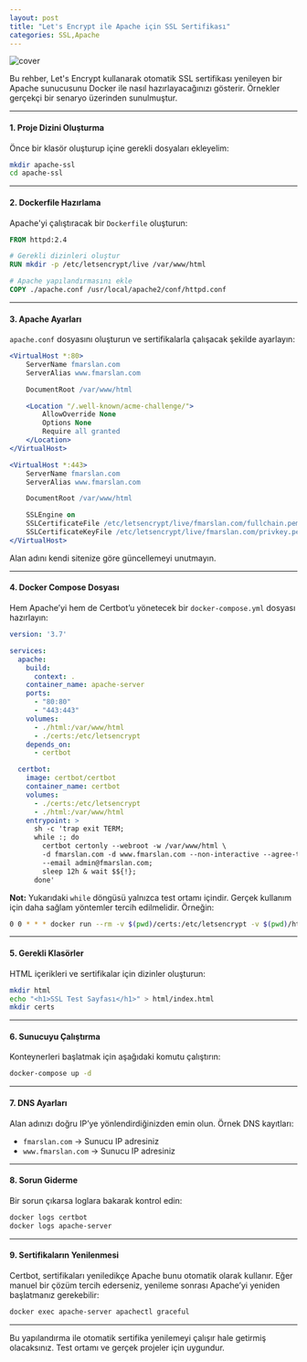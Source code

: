 ```yaml
---
layout: post
title: "Let's Encrypt ile Apache için SSL Sertifikası"
categories: SSL,Apache
---
```

<img src="/assets/img/apache-lets-encrypt.web" alt="cover" style="max-width: 50%; max-height:20%">

Bu rehber, Let's Encrypt kullanarak otomatik SSL sertifikası yenileyen bir Apache sunucusunu Docker ile nasıl hazırlayacağınızı gösterir. Örnekler gerçekçi bir senaryo üzerinden sunulmuştur.

---

#### 1. Proje Dizini Oluşturma

Önce bir klasör oluşturup içine gerekli dosyaları ekleyelim:

```bash
mkdir apache-ssl
cd apache-ssl
```

---

#### 2. Dockerfile Hazırlama

Apache'yi çalıştıracak bir `Dockerfile` oluşturun:

```dockerfile
FROM httpd:2.4

# Gerekli dizinleri oluştur
RUN mkdir -p /etc/letsencrypt/live /var/www/html

# Apache yapılandırmasını ekle
COPY ./apache.conf /usr/local/apache2/conf/httpd.conf
```

---

#### 3. Apache Ayarları

`apache.conf` dosyasını oluşturun ve sertifikalarla çalışacak şekilde ayarlayın:

```apache
<VirtualHost *:80>
    ServerName fmarslan.com
    ServerAlias www.fmarslan.com

    DocumentRoot /var/www/html

    <Location "/.well-known/acme-challenge/">
        AllowOverride None
        Options None
        Require all granted
    </Location>
</VirtualHost>

<VirtualHost *:443>
    ServerName fmarslan.com
    ServerAlias www.fmarslan.com

    DocumentRoot /var/www/html

    SSLEngine on
    SSLCertificateFile /etc/letsencrypt/live/fmarslan.com/fullchain.pem
    SSLCertificateKeyFile /etc/letsencrypt/live/fmarslan.com/privkey.pem
</VirtualHost>
```

Alan adını kendi sitenize göre güncellemeyi unutmayın.

---

#### 4. Docker Compose Dosyası

Hem Apache’yi hem de Certbot’u yönetecek bir `docker-compose.yml` dosyası hazırlayın:

```yaml
version: '3.7'

services:
  apache:
    build:
      context: .
    container_name: apache-server
    ports:
      - "80:80"
      - "443:443"
    volumes:
      - ./html:/var/www/html
      - ./certs:/etc/letsencrypt
    depends_on:
      - certbot

  certbot:
    image: certbot/certbot
    container_name: certbot
    volumes:
      - ./certs:/etc/letsencrypt
      - ./html:/var/www/html
    entrypoint: >
      sh -c 'trap exit TERM;
      while :; do
        certbot certonly --webroot -w /var/www/html \
        -d fmarslan.com -d www.fmarslan.com --non-interactive --agree-tos \
        --email admin@fmarslan.com;
        sleep 12h & wait $${!};
      done'
```

**Not:** Yukarıdaki `while` döngüsü yalnızca test ortamı içindir. Gerçek kullanım için daha sağlam yöntemler tercih edilmelidir. Örneğin:

```bash
0 0 * * * docker run --rm -v $(pwd)/certs:/etc/letsencrypt -v $(pwd)/html:/var/www/html certbot/certbot renew
```

---

#### 5. Gerekli Klasörler

HTML içerikleri ve sertifikalar için dizinler oluşturun:

```bash
mkdir html
echo "<h1>SSL Test Sayfası</h1>" > html/index.html
mkdir certs
```

---

#### 6. Sunucuyu Çalıştırma

Konteynerleri başlatmak için aşağıdaki komutu çalıştırın:

```bash
docker-compose up -d
```

---

#### 7. DNS Ayarları

Alan adınızı doğru IP’ye yönlendirdiğinizden emin olun. Örnek DNS kayıtları:

- `fmarslan.com` → Sunucu IP adresiniz
- `www.fmarslan.com` → Sunucu IP adresiniz

---

#### 8. Sorun Giderme

Bir sorun çıkarsa loglara bakarak kontrol edin:

```bash
docker logs certbot
docker logs apache-server
```

---

#### 9. Sertifikaların Yenilenmesi

Certbot, sertifikaları yeniledikçe Apache bunu otomatik olarak kullanır. Eğer manuel bir çözüm tercih ederseniz, yenileme sonrası Apache’yi yeniden başlatmanız gerekebilir:

```bash
docker exec apache-server apachectl graceful
```

---

Bu yapılandırma ile otomatik sertifika yenilemeyi çalışır hale getirmiş olacaksınız. Test ortamı ve gerçek projeler için uygundur.
